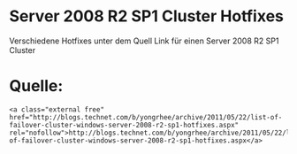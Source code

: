 # Server 2008 R2 SP1 Cluster Hotfixes

Verschiedene Hotfixes unter dem Quell Link für einen Server 2008 R2 SP1 Cluster

# <span class="mw-headline" id="bkmrk-quelle%3A-1">Quelle:</span>

```
<a class="external free" href="http://blogs.technet.com/b/yongrhee/archive/2011/05/22/list-of-failover-cluster-windows-server-2008-r2-sp1-hotfixes.aspx" rel="nofollow">http://blogs.technet.com/b/yongrhee/archive/2011/05/22/list-of-failover-cluster-windows-server-2008-r2-sp1-hotfixes.aspx</a>
```